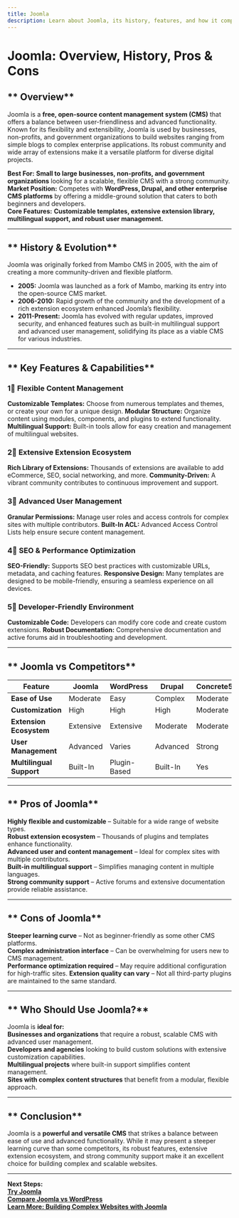 ```yaml
---
title: Joomla
description: Learn about Joomla, its history, features, and how it compares to other CMS platforms.
---
```


# **Joomla: Overview, History, Pros & Cons**

## ** Overview**  
Joomla is a **free, open-source content management system (CMS)** that offers a balance between user-friendliness and advanced functionality. Known for its flexibility and extensibility, Joomla is used by businesses, non-profits, and government organizations to build websites ranging from simple blogs to complex enterprise applications. Its robust community and wide array of extensions make it a versatile platform for diverse digital projects.

 **Best For:** **Small to large businesses, non-profits, and government organizations** looking for a scalable, flexible CMS with a strong community.  
 **Market Position:** Competes with **WordPress, Drupal, and other enterprise CMS platforms** by offering a middle-ground solution that caters to both beginners and developers.  
 **Core Features:** **Customizable templates, extensive extension library, multilingual support, and robust user management.**

---

## ** History & Evolution**  
Joomla was originally forked from Mambo CMS in 2005, with the aim of creating a more community-driven and flexible platform.

- **2005:** Joomla was launched as a fork of Mambo, marking its entry into the open-source CMS market.
- **2006-2010:** Rapid growth of the community and the development of a rich extension ecosystem enhanced Joomla’s flexibility.
- **2011-Present:** Joomla has evolved with regular updates, improved security, and enhanced features such as built-in multilingual support and advanced user management, solidifying its place as a viable CMS for various industries.

---

## ** Key Features & Capabilities**

### **1⃣ Flexible Content Management**
 **Customizable Templates:** Choose from numerous templates and themes, or create your own for a unique design.
 **Modular Structure:** Organize content using modules, components, and plugins to extend functionality.
 **Multilingual Support:** Built-in tools allow for easy creation and management of multilingual websites.

### **2⃣ Extensive Extension Ecosystem**
 **Rich Library of Extensions:** Thousands of extensions are available to add eCommerce, SEO, social networking, and more.
 **Community-Driven:** A vibrant community contributes to continuous improvement and support.

### **3⃣ Advanced User Management**
 **Granular Permissions:** Manage user roles and access controls for complex sites with multiple contributors.
 **Built-In ACL:** Advanced Access Control Lists help ensure secure content management.

### **4⃣ SEO & Performance Optimization**
 **SEO-Friendly:** Supports SEO best practices with customizable URLs, metadata, and caching features.
 **Responsive Design:** Many templates are designed to be mobile-friendly, ensuring a seamless experience on all devices.

### **5⃣ Developer-Friendly Environment**
 **Customizable Code:** Developers can modify core code and create custom extensions.
 **Robust Documentation:** Comprehensive documentation and active forums aid in troubleshooting and development.

---

## ** Joomla vs Competitors**

| Feature                   | Joomla            | WordPress         | Drupal            | Concrete5         |
|---------------------------|-------------------|-------------------|-------------------|-------------------|
| **Ease of Use**           |  Moderate       |  Easy           |  Complex        |  Moderate       |
| **Customization**         |  High          |  High          |  High          |  Moderate       |
| **Extension Ecosystem**   |  Extensive     |  Extensive      |  Moderate       |  Moderate       |
| **User Management**       |  Advanced      |  Varies         |  Advanced      |  Strong         |
| **Multilingual Support**  |  Built-In      |  Plugin-Based   |  Built-In      |  Yes           |

---

## ** Pros of Joomla**  
 **Highly flexible and customizable** – Suitable for a wide range of website types.  
 **Robust extension ecosystem** – Thousands of plugins and templates enhance functionality.  
 **Advanced user and content management** – Ideal for complex sites with multiple contributors.  
 **Built-in multilingual support** – Simplifies managing content in multiple languages.  
 **Strong community support** – Active forums and extensive documentation provide reliable assistance.

---

## ** Cons of Joomla**  
 **Steeper learning curve** – Not as beginner-friendly as some other CMS platforms.  
 **Complex administration interface** – Can be overwhelming for users new to CMS management.  
 **Performance optimization required** – May require additional configuration for high-traffic sites.
 **Extension quality can vary** – Not all third-party plugins are maintained to the same standard.

---

## ** Who Should Use Joomla?**  
Joomla is **ideal for:**  
 **Businesses and organizations** that require a robust, scalable CMS with advanced user management.  
 **Developers and agencies** looking to build custom solutions with extensive customization capabilities.  
 **Multilingual projects** where built-in support simplifies content management.  
 **Sites with complex content structures** that benefit from a modular, flexible approach.

---

## ** Conclusion**  
Joomla is a **powerful and versatile CMS** that strikes a balance between ease of use and advanced functionality. While it may present a steeper learning curve than some competitors, its robust features, extensive extension ecosystem, and strong community support make it an excellent choice for building complex and scalable websites.

---

 **Next Steps:**  
 **[Try Joomla](https://www.joomla.org/)**  
 **[Compare Joomla vs WordPress](#)**  
 **[Learn More: Building Complex Websites with Joomla](#)**
